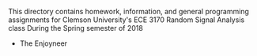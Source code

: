 This directory contains homework, information, and general programming assignments for
Clemson University's ECE 3170 Random Signal Analysis class
During the Spring semester of 2018

- The Enjoyneer
